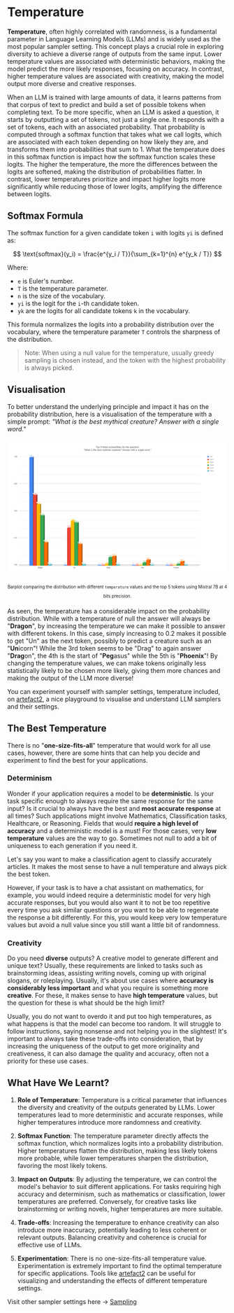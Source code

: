 # Temperature

**Temperature**, often highly correlated with randomness, is a fundamental parameter in Language Learning Models (LLMs) and is widely used as the most popular sampler setting. This concept plays a crucial role in exploring diversity to achieve a diverse range of outputs from the same input. Lower temperature values are associated with deterministic behaviors, making the model predict the more likely responses, focusing on accuracy. In contrast, higher temperature values are associated with creativity, making the model output more diverse and creative responses.

When an LLM is trained with large amounts of data, it learns patterns from that corpus of text to predict and build a set of possible tokens when completing text. To be more specific, when an LLM is asked a question, it starts by outputting a set of tokens, not just a single one. It responds with a set of tokens, each with an associated probability. That probability is computed through a softmax function that takes what we call logits, which are associated with each token depending on how likely they are, and transforms them into probabilities that sum to 1. What the temperature does in this softmax function is impact how the softmax function scales these logits. The higher the temperature, the more the differences between the logits are softened, making the distribution of probabilities flatter. In contrast, lower temperatures prioritize and impact higher logits more significantly while reducing those of lower logits, amplifying the difference between logits.

## Softmax Formula
The softmax function for a given candidate token `i` with logits `yi` is defined as:

$$
\text{softmax}(y_i) = \frac{e^{y_i / T}}{\sum_{k=1}^{n} e^{y_k / T}}
$$

Where:
- `e` is Euler's number.
- `T` is the temperature parameter.
- `n` is the size of the vocabulary.
- `yi` is the logit for the `i`-th candidate token.
- `yk` are the logits for all candidate tokens `k` in the vocabulary.

This formula normalizes the logits into a probability distribution over the vocabulary, where the temperature parameter `T` controls the sharpness of the distribution.

> Note: When using a null value for the temperature, usually greedy sampling is chosen instead, and the token with the highest probability is always picked.

## Visualisation

To better understand the underlying principle and impact it has on the probability distribution, here is a visualisation of the temperature with a simple prompt:
    *"What is the best mythical creature? Answer with a single word."*

<div style="text-align: center;">
  <img src="barplot.png" alt="Example Image" width="800">

  <sub><sup>Barplot comparing the distribution with different `temperature` values and the top 5 tokens using Mistral 7B at 4 bits precision.</sup></sub>
</div>

As seen, the temperature has a considerable impact on the probability distribution. While with a temperature of null the answer will always be "**Dragon**", by increasing the temperature we can make it possible to answer with different tokens. In this case, simply increasing to 0.2 makes it possible to get "Un" as the next token, possibly to predict a creature such as an "**Un**icorn"! While the 3rd token seems to be "Drag" to again answer "**Drag**on", the 4th is the start of "**Peg**asus" while the 5th is "**Phoenix**"! By changing the temperature values, we can make tokens originally less statistically likely to be chosen more likely, giving them more chances and making the output of the LLM more diverse!

You can experiment yourself with sampler settings, temperature included, on [artefact2](https://artefact2.github.io/llm-sampling/index.xhtml), a nice playground to visualise and understand LLM samplers and their settings.

## The Best Temperature
There is no "**one-size-fits-all**" temperature that would work for all use cases, however, there are some hints that can help you decide and experiment to find the best for your applications.

### Determinism
Wonder if your application requires a model to be **deterministic**. Is your task specific enough to always require the same response for the same input? Is it crucial to always have the best and **most accurate response** at all times? Such applications might involve Mathematics, Classification tasks, Healthcare, or Reasoning. Fields that would **require a high level of accuracy** and a deterministic model is a must! For those cases, very **low temperature** values are the way to go. Sometimes not null to add a bit of uniqueness to each generation if you need it.

Let's say you want to make a classification agent to classify accurately articles. It makes the most sense to have a null temperature and always pick the best token.

However, if your task is to have a chat assistant on mathematics, for example, you would indeed require a deterministic model for very high accurate responses, but you would also want it to not be too repetitive every time you ask similar questions or you want to be able to regenerate the response a bit differently. For this, you would keep very low temperature values but avoid a null value since you still want a little bit of randomness.

### Creativity
Do you need **diverse** outputs? A creative model to generate different and unique text? Usually, these requirements are linked to tasks such as brainstorming ideas, assisting writing novels, coming up with original slogans, or roleplaying. Usually, it's about use cases where **accuracy is considerably less important** and what you require is something more **creative**. For these, it makes sense to have **high temperature** values, but the question for these is what should be the high limit?

Usually, you do not want to overdo it and put too high temperatures, as what happens is that the model can become too random. It will struggle to follow instructions, saying nonsense and not helping you in the slightest! It's important to always take these trade-offs into consideration, that by increasing the uniqueness of the output to get more originality and creativeness, it can also damage the quality and accuracy, often not a priority for these use cases.

## What Have We Learnt?

1. **Role of Temperature**: Temperature is a critical parameter that influences the diversity and creativity of the outputs generated by LLMs. Lower temperatures lead to more deterministic and accurate responses, while higher temperatures introduce more randomness and creativity.

2. **Softmax Function**: The temperature parameter directly affects the softmax function, which normalizes logits into a probability distribution. Higher temperatures flatten the distribution, making less likely tokens more probable, while lower temperatures sharpen the distribution, favoring the most likely tokens.

3. **Impact on Outputs**: By adjusting the temperature, we can control the model's behavior to suit different applications. For tasks requiring high accuracy and determinism, such as mathematics or classification, lower temperatures are preferred. Conversely, for creative tasks like brainstorming or writing novels, higher temperatures are more suitable.

4. **Trade-offs**: Increasing the temperature to enhance creativity can also introduce more inaccuracy, potentially leading to less coherent or relevant outputs. Balancing creativity and coherence is crucial for effective use of LLMs.

5. **Experimentation**: There is no one-size-fits-all temperature value. Experimentation is extremely important to find the optimal temperature for specific applications. Tools like [artefact2](https://artefact2.github.io/llm-sampling/index.xhtml) can be useful for visualizing and understanding the effects of different temperature settings.

Visit other sampler settings here -> <a href="README.md">Sampling</a>
